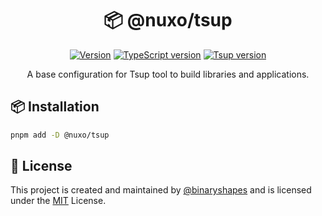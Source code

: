 <h1 align="center">
  <b>📦 @nuxo/tsup</b>
</h1>

<p align="center">
    <a href="https://github.com/binaryshapes/nuxo"><img src="https://shields.io/badge/version-1.0.0-brightgreen.svg" alt="Version" /></a>
    <a href="https://www.typescriptlang.org/"><img src="https://img.shields.io/badge/TypeScript-^5.8.2-blue.svg" alt="TypeScript version" /></a>
    <a href="https://tsup.egoist.dev/"><img src="https://img.shields.io/badge/Tsup-^8.4.0-blue.svg" alt="Tsup version" /></a>
</p>

<p align="center">
   A base configuration for Tsup tool to build libraries and applications.
</p>

## 📦 Installation

```bash
pnpm add -D @nuxo/tsup
```

## 📄 License

This project is created and maintained by [@binaryshapes](https://github.com/binaryshapes) and is licensed under the [MIT](LICENSE) License.
